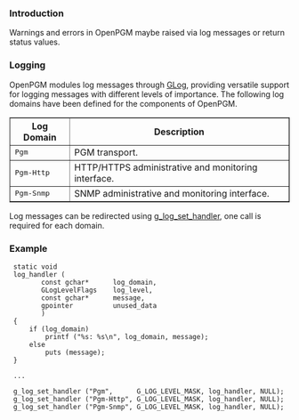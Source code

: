 ### Introduction ###
Warnings and errors in OpenPGM maybe raised via log messages or return status values.

### Logging ###
OpenPGM modules log messages through [GLog](http://library.gnome.org/devel/glib/stable/glib-Message-Logging.html), providing versatile support for logging messages with different levels of importance.   The following log domains have been defined for the components of OpenPGM.

<table cellpadding='5' border='1' cellspacing='0'>
<tr>
<th>Log Domain</th>
<th>Description</th>
</tr>
<tr>
<td><tt>Pgm</tt></td>
<td>PGM transport.</td>
</tr><tr>
<td><tt>Pgm-Http</tt></td>
<td>HTTP/HTTPS administrative and monitoring interface.</td>
</tr><tr>
<td><tt>Pgm-Snmp</tt></td>
<td>SNMP administrative and monitoring interface.</td>
</tr>
</table>


Log messages can be redirected using [g\_log\_set\_handler](http://library.gnome.org/devel/glib/stable/glib-Message-Logging.html#g-log-set-handler), one call is required for each domain.

### Example ###
```
 static void
 log_handler (
        const gchar*      log_domain,
        GLogLevelFlags    log_level,
        const gchar*      message,
        gpointer          unused_data
        )
 {
     if (log_domain)
         printf ("%s: %s\n", log_domain, message);
     else
         puts (message);
 }
 
 ...
 
 g_log_set_handler ("Pgm",      G_LOG_LEVEL_MASK, log_handler, NULL);
 g_log_set_handler ("Pgm-Http", G_LOG_LEVEL_MASK, log_handler, NULL);
 g_log_set_handler ("Pgm-Snmp", G_LOG_LEVEL_MASK, log_handler, NULL);
```